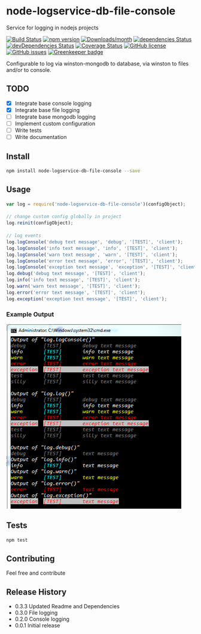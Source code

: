 # node-logservice-db-file-console

Service for logging in nodejs projects

[![Build Status](https://travis-ci.org/sven-piller/logService.png?branch=master)](https://travis-ci.org/sven-piller/logService)
[![npm version](https://img.shields.io/npm/v/node-logservice-db-file-console.svg)](https://www.npmjs.com/package/node-logservice-db-file-console)
[![Downloads/month](https://img.shields.io/npm/dm/node-logservice-db-file-console.svg)](https://www.npmjs.com/package/node-logservice-db-file-console)
[![dependencies Status](https://david-dm.org/sven-piller/logService/status.svg)](https://david-dm.org/sven-piller/logService)
[![devDependencies Status](https://david-dm.org/sven-piller/logService/dev-status.svg)](https://david-dm.org/sven-piller/logService?type=dev)
[![Coverage Status](https://coveralls.io/repos/github/sven-piller/logService/badge.svg?branch=master)](https://coveralls.io/github/sven-piller/logService?branch=master)
[![GitHub license](https://img.shields.io/badge/license-MIT-blue.svg)](https://raw.githubusercontent.com/sven-piller/logService/master/LICENSE)
[![GitHub issues](https://img.shields.io/github/issues/sven-piller/logService.svg?style=plastic)](https://github.com/sven-piller/logService/issues)
[![Greenkeeper badge](https://badges.greenkeeper.io/sven-piller/logService.svg)](https://greenkeeper.io/)

Configurable to log via winston-mongodb to database, via winston to files and/or to console.

## TODO

- [x] Integrate base console logging
- [x] Integrate base file logging
- [ ] Integrate base mongodb logging
- [ ] Implement custom configuration
- [ ] Write tests
- [ ] Write documentation

## Install

```sh
npm install node-logservice-db-file-console --save
```

## Usage

```javascript
var log = require('node-logservice-db-file-console')(configObject);

// change custom config globally in project
log.reinit(configObject);

// log events
log.logConsole('debug text message', 'debug', '[TEST]', 'client');
log.logConsole('info text message', 'info', '[TEST]', 'client');
log.logConsole('warn text message', 'warn', '[TEST]', 'client');
log.logConsole('error text message', 'error', '[TEST]', 'client');
log.logConsole('exception text message', 'exception', '[TEST]', 'client');
log.debug('debug text message', '[TEST]', 'client');
log.info('info text message', '[TEST]', 'client');
log.warn('warn text message', '[TEST]', 'client');
log.error('error text message', '[TEST]', 'client');
log.exception('exception text message', '[TEST]', 'client');
```

### Example Output

![Example Output](doc/console_output.png)

## Tests

```sh
npm test
```

## Contributing

Feel free and contribute

## Release History

- 0.3.3 Updated Readme and Dependencies
- 0.3.0 File logging
- 0.2.0 Console logging
- 0.0.1 Initial release
